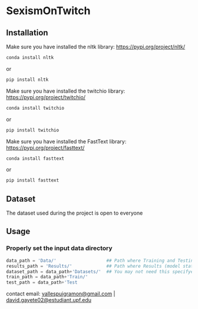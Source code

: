 # SexismOnTwitch

## Installation

Make sure you have installed the nltk library: https://pypi.org/project/nltk/
```bash
conda install nltk
```
or
```bash
pip install nltk
```
Make sure you have installed the twitchio library: https://pypi.org/project/twitchio/
```bash
conda install twitchio
```
or
```bash
pip install twitchio
```
Make sure you have installed the FastText library: https://pypi.org/project/fasttext/
```bash
conda install fasttext
```
or
```bash
pip install fasttext
```

## Dataset
The dataset used during the project is open to everyone

## Usage

### Properly set the input data directory
```python
data_path = 'Data/'                   ## Path where Training and Testing data is stored
results_path = 'Results/'             ## Path where Results (model states) is stored
dataset_path = data_path+'Datasets/'  ## You may not need this specifyed path
train_path = data_path+'Train/'       
test_path = data_path+'Test
```

contact email: vallespuigramon@gmail.com | david.gayete02@estudiant.upf.edu
